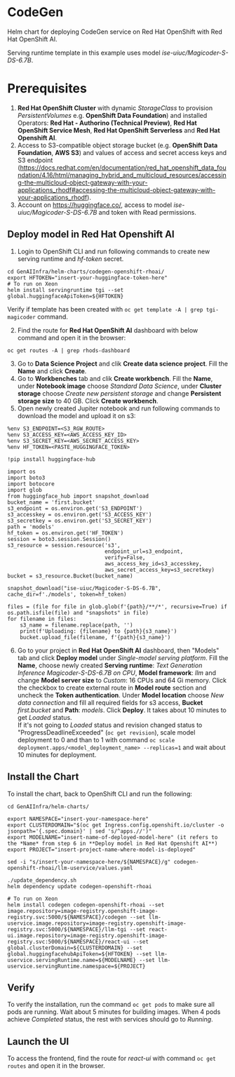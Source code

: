# CodeGen

Helm chart for deploying CodeGen service on Red Hat OpenShift with Red Hat OpenShift AI.

Serving runtime template in this example uses model *ise-uiuc/Magicoder-S-DS-6.7B*.

# Prerequisites 

1. **Red Hat OpenShift Cluster** with dynamic *StorageClass* to provision *PersistentVolumes* e.g. **OpenShift Data Foundation**) and installed Operators: **Red Hat - Authorino (Technical Preview)**, **Red Hat OpenShift Service Mesh**, **Red Hat OpenShift Serverless** and **Red Hat Openshift AI**.
2. Access to S3-compatible object storage bucket (e.g. **OpenShift Data Foundation**, **AWS S3**) and values of access and secret access keys and S3 endpoint (https://docs.redhat.com/en/documentation/red_hat_openshift_data_foundation/4.16/html/managing_hybrid_and_multicloud_resources/accessing-the-multicloud-object-gateway-with-your-applications_rhodf#accessing-the-multicloud-object-gateway-with-your-applications_rhodf).
3. Account on https://huggingface.co/, access to model *ise-uiuc/Magicoder-S-DS-6.7B* and token with Read permissions.

## Deploy model in Red Hat Openshift AI

1. Login to OpenShift CLI and run following commands to create new serving runtime and *hf-token* secret.
```
cd GenAIInfra/helm-charts/codegen-openshift-rhoai/
export HFTOKEN="insert-your-huggingface-token-here"
# To run on Xeon
helm install servingruntime tgi --set global.huggingfaceApiToken=${HFTOKEN}
```
Verify if template has been created with ```oc get template -A | grep tgi-magicoder``` command.

2. Find the route for **Red Hat OpenShift AI** dashboard with below command and open it in the browser:
```
oc get routes -A | grep rhods-dashboard
```
3. Go to **Data Science Project** and clik **Create data science project**. Fill the **Name** and click **Create**.
4. Go to **Workbenches** tab and clik **Create workbench**. Fill the **Name**, under **Notebook image** choose *Standard Data Science*, under **Cluster storage** choose *Create new persistent storage* and change **Persistent storage size** to 40 GB. Click **Create workbench**.
5. Open newly created Jupiter notebook and run following commands to download the model and upload it on s3:
```
%env S3_ENDPOINT=<S3_RGW_ROUTE>
%env S3_ACCESS_KEY=<AWS_ACCESS_KEY_ID>
%env S3_SECRET_KEY=<AWS_SECRET_ACCESS_KEY>
%env HF_TOKEN=<PASTE_HUGGINGFACE_TOKEN>
```
```
!pip install huggingface-hub
```
```
import os
import boto3
import botocore
import glob
from huggingface_hub import snapshot_download
bucket_name = 'first.bucket'
s3_endpoint = os.environ.get('S3_ENDPOINT')
s3_accesskey = os.environ.get('S3_ACCESS_KEY')
s3_secretkey = os.environ.get('S3_SECRET_KEY')
path = 'models'
hf_token = os.environ.get('HF_TOKEN')
session = boto3.session.Session()
s3_resource = session.resource('s3',
                               endpoint_url=s3_endpoint,
                               verify=False,
                               aws_access_key_id=s3_accesskey,
                               aws_secret_access_key=s3_secretkey)
bucket = s3_resource.Bucket(bucket_name)
```
```
snapshot_download("ise-uiuc/Magicoder-S-DS-6.7B", cache_dir=f'./models', token=hf_token)
```
```
files = (file for file in glob.glob(f'{path}/**/*', recursive=True) if os.path.isfile(file) and "snapshots" in file)
for filename in files:
    s3_name = filename.replace(path, '')
    print(f'Uploading: {filename} to {path}{s3_name}')
    bucket.upload_file(filename, f'{path}{s3_name}')
```

6. Go to your project in **Red Hat OpenShift AI** dashboard, then "Models" tab and click **Deploy model** under *Single-model serving platform*. Fill the **Name**, choose newly created **Serving runtime**: *Text Generation Inference Magicoder-S-DS-6.7B on CPU*, **Model framework**: *llm* and change **Model server size** to *Custom*: 16 CPUs and 64 Gi memory. Click the checkbox to create external route in **Model route** section and uncheck the **Token authentication**. Under **Model location** choose *New data connection* and fill all required fields for s3 access, **Bucket** *first.bucket* and **Path**: *models*. Click **Deploy**. It takes about 10 minutes to get *Loaded* status.\
If it's not going to *Loaded* status and revision changed status to "ProgressDeadlineExceeded" (``oc get revision``), scale model deployment to 0 and than to 1 with command ``oc scale deployment.apps/<model_deployment_name> --replicas=1`` and wait about 10 minutes for deployment.

## Install the Chart

To install the chart, back to OpenShift CLI and run the following:

```console
cd GenAIInfra/helm-charts/

export NAMESPACE="insert-your-namespace-here"
export CLUSTERDOMAIN="$(oc get Ingress.config.openshift.io/cluster -o jsonpath='{.spec.domain}' | sed 's/^apps.//')"
export MODELNAME="insert-name-of-deployed-model-here" (it refers to the *Name* from step 6 in **Deploy model in Red Hat Openshift AI**)
export PROJECT="insert-project-name-where-model-is-deployed"

sed -i "s/insert-your-namespace-here/${NAMESPACE}/g" codegen-openshift-rhoai/llm-uservice/values.yaml

./update_dependency.sh
helm dependency update codegen-openshift-rhoai

# To run on Xeon
helm install codegen codegen-openshift-rhoai --set image.repository=image-registry.openshift-image-registry.svc:5000/${NAMESPACE}/codegen --set llm-uservice.image.repository=image-registry.openshift-image-registry.svc:5000/${NAMESPACE}/llm-tgi --set react-ui.image.repository=image-registry.openshift-image-registry.svc:5000/${NAMESPACE}/react-ui --set global.clusterDomain=${CLUSTERDOMAIN} --set global.huggingfacehubApiToken=${HFTOKEN} --set llm-uservice.servingRuntime.name=${MODELNAME} --set llm-uservice.servingRuntime.namespace=${PROJECT}
``` 

## Verify

To verify the installation, run the command `oc get pods` to make sure all pods are running. Wait about 5 minutes for building images. When 4 pods achieve *Completed* status, the rest with services should go to *Running*.

## Launch the UI
To access the frontend, find the route for *react-ui* with command `oc get routes` and open it in the browser.
